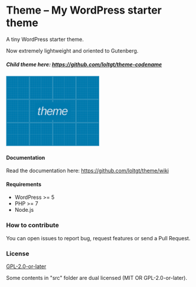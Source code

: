 # Theme – My WordPress starter theme

A tiny WordPress starter theme.

Now extremely lightweight and oriented to Gutenberg.

##### Child theme here: https://github.com/loltgt/theme-codename

<img src="screenshot.png" alt="Theme – My WordPress starter theme" width="50%" />


#### Documentation

Read the documentation here: https://github.com/loltgt/theme/wiki


#### Requirements

* WordPress >= 5
* PHP >= 7
* Node.js


### How to contribute

You can open issues to report bug, request features or send a Pull Request.


### License

[GPL-2.0-or-later](LICENSE)

Some contents in "src" folder are dual licensed (MIT OR GPL-2.0-or-later).
